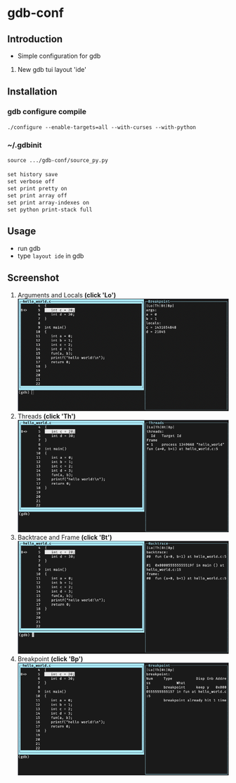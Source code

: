 # gdb-conf
## Introduction
- Simple configuration for gdb

1. New gdb tui layout 'ide'

## Installation
### gdb configure compile
```
./configure --enable-targets=all --with-curses --with-python
```

### ~/.gdbinit
```
source .../gdb-conf/source_py.py

set history save
set verbose off
set print pretty on
set print array off
set print array-indexes on
set python print-stack full
```

## Usage
- run gdb
- type `layout ide` in gdb

### 

## Screenshot
1. Arguments and Locals **(click 'Lo')**
![plot](./doc/gdb1.png)
2. Threads **(click 'Th')**
![plot](./doc/gdb2.png)
3. Backtrace and Frame **(click 'Bt')**
![plot](./doc/gdb3.png)
4. Breakpoint **(click 'Bp')**
![plot](./doc/gdb4.png)
